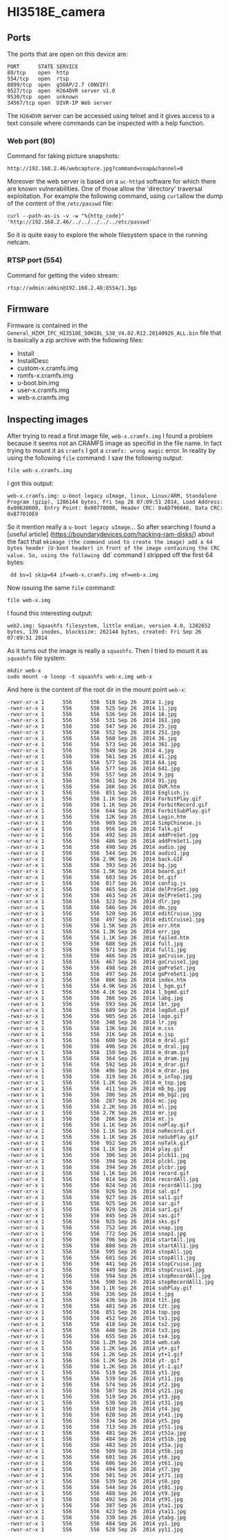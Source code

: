 # HI3518E_camera

## Ports
The ports that are open on this device are:
```
PORT      STATE SERVICE
80/tcp    open  http
554/tcp   open  rtsp
8899/tcp  open  gSOAP/2.7 (ONVIF)
9527/tcp  open  H264DVR server v1.0
9530/tcp  open  unknown
34567/tcp open  DIVR-IP Web server
```
The `H264DVR` server can be accessed using telnet and it gives access to a text console where commands can be inspected with a help function.

### Web port (80)
Command for taking picture snapshots:
```
http://192.168.2.46/webcapture.jpg?command=snap&channel=0
```
Moreover the web server is based on a `uc-httpd` software for which there are known vulnerabilities. One of those allow the 'directory' traversal exploitation. For example the following command, using `curl`allow the dump of the content of the `/etc/passwd` file:
```
curl --path-as-is -v -w "%{http_code}" 'http://192.168.2.46/../../../../../etc/passwd'
```
So it is quite easy to explore the whole filesystem space in the running netcam.

### RTSP port (554)
Command for getting the video stream:
```
rtsp://admin:admin@192.168.2.48:8554/1.3gp
```

## Firmware
Firmware is contained in the `General_HZXM_IPC_HI3518E_50H10L_S38_V4.02.R12.20140926_ALL.bin` file that is basically a zip archive with the following files:
* Install
* InstallDesc
* custom-x.cramfs.img
* romfs-x.cramfs.img
* u-boot.bin.img
* user-x.cramfs.img
* web-x.cramfs.img

## Inspecting images
After trying to read a first image file, `web-x.cramfs.img` I found a problem because it seems not an CRAMFS image as specifid in the file name. In fact trying to mount it as `cramfs` I got a `cramfs: wrong magic` error.
In reality by using the following `file` command:
I saw the following output:
```
file web-x.cramfs.img                                                                                                                    
```
I got this output:
```
web-x.cramfs.img: u-boot legacy uImage, linux, Linux/ARM, Standalone Program (gzip), 1286144 bytes, Fri Sep 26 07:09:51 2014, Load Address: 0x00630000, Entry Point: 0x00770000, Header CRC: 0xAD796646, Data CRC: 0xB77010E9
```
So it mention really a `u-boot legacy uImage`... So after searching I found a [useful article] (https://boundarydevices.com/hacking-ram-disks/) about the fact that `mkimage (the command used to create the image) add a 64 bytes header (U-boot header) in front of the image containing the CRC value.
So, using the following `dd` command I stripped off the first 64 bytes:
```
 dd bs=1 skip=64 if=web-x.cramfs.img of=web-x.img 
 ```
 Now issuing the same `file` command:
 ```
 file web-x.img
 ```
 I found this interesting output:
```
web2.img: Squashfs filesystem, little endian, version 4.0, 1282652 bytes, 139 inodes, blocksize: 262144 bytes, created: Fri Sep 26 07:09:51 2014
```
As it turns out the image is really a `squashfs`. Then I tried to mount it as `squashfs` file system:
```
mkdir web-x
sudo mount -o looop -t squashfs web-x.img web-x
```
And here is the content of the root dir in the mount point `web-x`:
```
-rwxr-xr-x 1      556      556  510 Sep 26  2014 1.jpg
-rwxr-xr-x 1      556      556  525 Sep 26  2014 11.jpg
-rwxr-xr-x 1      556      556  536 Sep 26  2014 16.jpg
-rwxr-xr-x 1      556      556  531 Sep 26  2014 161.jpg
-rwxr-xr-x 1      556      556  547 Sep 26  2014 25.jpg
-rwxr-xr-x 1      556      556  552 Sep 26  2014 251.jpg
-rwxr-xr-x 1      556      556  560 Sep 26  2014 36.jpg
-rwxr-xr-x 1      556      556  573 Sep 26  2014 361.jpg
-rwxr-xr-x 1      556      556  549 Sep 26  2014 4.jpg
-rwxr-xr-x 1      556      556  561 Sep 26  2014 41.jpg
-rwxr-xr-x 1      556      556  577 Sep 26  2014 64.jpg
-rwxr-xr-x 1      556      556  577 Sep 26  2014 641.jpg
-rwxr-xr-x 1      556      556  557 Sep 26  2014 9.jpg
-rwxr-xr-x 1      556      556  561 Sep 26  2014 91.jpg
-rwxr-xr-x 1      556      556  26K Sep 26  2014 DVR.htm
-rwxr-xr-x 1      556      556  851 Sep 26  2014 English.js
-rwxr-xr-x 1      556      556 1.1K Sep 26  2014 ForbitPlay.gif
-rwxr-xr-x 1      556      556 1.1K Sep 26  2014 ForbitRecord.gif
-rwxr-xr-x 1      556      556  644 Sep 26  2014 ForbitSubPlay.gif
-rwxr-xr-x 1      556      556  12K Sep 26  2014 Login.htm
-rwxr-xr-x 1      556      556  909 Sep 26  2014 SimpChinese.js
-rwxr-xr-x 1      556      556  956 Sep 26  2014 Talk.gif
-rwxr-xr-x 1      556      556  492 Sep 26  2014 addPreSet.jpg
-rwxr-xr-x 1      556      556  486 Sep 26  2014 addPreSet1.jpg
-rwxr-xr-x 1      556      556  490 Sep 26  2014 audio.jpg
-rwxr-xr-x 1      556      556  544 Sep 26  2014 audio1.jpg
-rwxr-xr-x 1      556      556 2.9K Sep 26  2014 back.GIF
-rwxr-xr-x 1      556      556  393 Sep 26  2014 bg.jpg
-rwxr-xr-x 1      556      556 1.5K Sep 26  2014 board.gif
-rwxr-xr-x 1      556      556  603 Sep 26  2014 bt.gif
-rwxr-xr-x 1      556      556  817 Sep 26  2014 config.js
-rwxr-xr-x 1      556      556  465 Sep 26  2014 delPreSet.jpg
-rwxr-xr-x 1      556      556  463 Sep 26  2014 delPreSet1.jpg
-rwxr-xr-x 1      556      556  323 Sep 26  2014 dlr.jpg
-rwxr-xr-x 1      556      556  586 Sep 26  2014 dm.jpg
-rwxr-xr-x 1      556      556  520 Sep 26  2014 editCruise.jpg
-rwxr-xr-x 1      556      556  497 Sep 26  2014 editCruise1.jpg
-rwxr-xr-x 1      556      556 1.5K Sep 26  2014 err.htm
-rwxr-xr-x 1      556      556 1.3K Sep 26  2014 err.jpg
-rwxr-xr-x 1      556      556 1.1K Sep 26  2014 failed.htm
-rwxr-xr-x 1      556      556  688 Sep 26  2014 full.jpg
-rwxr-xr-x 1      556      556  571 Sep 26  2014 full1.jpg
-rwxr-xr-x 1      556      556  466 Sep 26  2014 goCruise.jpg
-rwxr-xr-x 1      556      556  467 Sep 26  2014 goCruise1.jpg
-rwxr-xr-x 1      556      556  498 Sep 26  2014 goPreSet.jpg
-rwxr-xr-x 1      556      556  497 Sep 26  2014 goPreSet1.jpg
-rwxr-xr-x 1      556      556  86K Sep 26  2014 index.htm
-rwxr-xr-x 1      556      556 4.9K Sep 26  2014 l_bgm.gif
-rwxr-xr-x 1      556      556 4.1K Sep 26  2014 l_bgmd.gif
-rwxr-xr-x 1      556      556  366 Sep 26  2014 labg.jpg
-rwxr-xr-x 1      556      556  593 Sep 26  2014 lbt.jpg
-rwxr-xr-x 1      556      556  689 Sep 26  2014 logOut.gif
-rwxr-xr-x 1      556      556  905 Sep 26  2014 logo.gif
-rwxr-xr-x 1      556      556  348 Sep 26  2014 lr.jpg
-rwxr-xr-x 1      556      556  13K Sep 26  2014 m.css
-rwxr-xr-x 1      556      556  31K Sep 26  2014 m.jsp
-rwxr-xr-x 1      556      556  600 Sep 26  2014 m_dral.gif
-rwxr-xr-x 1      556      556  496 Sep 26  2014 m_dral.jpg
-rwxr-xr-x 1      556      556  150 Sep 26  2014 m_dram.gif
-rwxr-xr-x 1      556      556  364 Sep 26  2014 m_dram.jpg
-rwxr-xr-x 1      556      556  592 Sep 26  2014 m_drar.gif
-rwxr-xr-x 1      556      556  496 Sep 26  2014 m_drar.jpg
-rwxr-xr-x 1      556      556  319 Sep 26  2014 m_inTop.jpg
-rwxr-xr-x 1      556      556 1.2K Sep 26  2014 m_top.jpg
-rwxr-xr-x 1      556      556  411 Sep 26  2014 mb_bg.jpg
-rwxr-xr-x 1      556      556  386 Sep 26  2014 mb_bg2.jpg
-rwxr-xr-x 1      556      556  287 Sep 26  2014 mc.jpg
-rwxr-xr-x 1      556      556 2.2K Sep 26  2014 ml.jpg
-rwxr-xr-x 1      556      556 2.7K Sep 26  2014 mr.jpg
-rwxr-xr-x 1      556      556  26K Sep 26  2014 mt.js
-rwxr-xr-x 1      556      556 1.1K Sep 26  2014 noPlay.gif
-rwxr-xr-x 1      556      556 1.1K Sep 26  2014 noRecord.gif
-rwxr-xr-x 1      556      556 1.1K Sep 26  2014 noSubPlay.gif
-rwxr-xr-x 1      556      556  952 Sep 26  2014 noTalk.gif
-rwxr-xr-x 1      556      556 1.1K Sep 26  2014 play.gif
-rwxr-xr-x 1      556      556  306 Sep 26  2014 plcb11.jpg
-rwxr-xr-x 1      556      556  394 Sep 26  2014 plcbl.jpg
-rwxr-xr-x 1      556      556  394 Sep 26  2014 plcbr.jpg
-rwxr-xr-x 1      556      556 1.1K Sep 26  2014 record.gif
-rwxr-xr-x 1      556      556  814 Sep 26  2014 recordAll.jpg
-rwxr-xr-x 1      556      556  824 Sep 26  2014 recordAll1.jpg
-rwxr-xr-x 1      556      556  926 Sep 26  2014 sal.gif
-rwxr-xr-x 1      556      556  927 Sep 26  2014 sal1.gif
-rwxr-xr-x 1      556      556  925 Sep 26  2014 sar.gif
-rwxr-xr-x 1      556      556  929 Sep 26  2014 sar1.gif
-rwxr-xr-x 1      556      556  845 Sep 26  2014 sas.gif
-rwxr-xr-x 1      556      556  925 Sep 26  2014 sks.gif
-rwxr-xr-x 1      556      556  752 Sep 26  2014 snap.jpg
-rwxr-xr-x 1      556      556  772 Sep 26  2014 snap1.jpg
-rwxr-xr-x 1      556      556  796 Sep 26  2014 startAll.jpg
-rwxr-xr-x 1      556      556  808 Sep 26  2014 startAll1.jpg
-rwxr-xr-x 1      556      556  595 Sep 26  2014 stopAll.jpg
-rwxr-xr-x 1      556      556  601 Sep 26  2014 stopAll1.jpg
-rwxr-xr-x 1      556      556  441 Sep 26  2014 stopCruise.jpg
-rwxr-xr-x 1      556      556  449 Sep 26  2014 stopCruise1.jpg
-rwxr-xr-x 1      556      556  594 Sep 26  2014 stopRecordAll.jpg
-rwxr-xr-x 1      556      556  590 Sep 26  2014 stopRecordAll1.jpg
-rwxr-xr-x 1      556      556 1.1K Sep 26  2014 subPlay.gif
-rwxr-xr-x 1      556      556  336 Sep 26  2014 t.jpg
-rwxr-xr-x 1      556      556  436 Sep 26  2014 t1t.jpg
-rwxr-xr-x 1      556      556  481 Sep 26  2014 t2t.jpg
-rwxr-xr-x 1      556      556  851 Sep 26  2014 top.jpg
-rwxr-xr-x 1      556      556  452 Sep 26  2014 tx1.jpg
-rwxr-xr-x 1      556      556  418 Sep 26  2014 tx2.jpg
-rwxr-xr-x 1      556      556  448 Sep 26  2014 tx3.jpg
-rwxr-xr-x 1      556      556  655 Sep 26  2014 tx4.jpg
-rwxr-xr-x 1      556      556 1.2M Sep 26  2014 web.cab
-rwxr-xr-x 1      556      556 1.2K Sep 26  2014 yt+.gif
-rwxr-xr-x 1      556      556 1.2K Sep 26  2014 yt+1.gif
-rwxr-xr-x 1      556      556 1.2K Sep 26  2014 yt-.gif
-rwxr-xr-x 1      556      556 1.2K Sep 26  2014 yt-1.gif
-rwxr-xr-x 1      556      556  519 Sep 26  2014 yt1.jpg
-rwxr-xr-x 1      556      556  539 Sep 26  2014 yt11.jpg
-rwxr-xr-x 1      556      556  574 Sep 26  2014 yt2.jpg
-rwxr-xr-x 1      556      556  587 Sep 26  2014 yt21.jpg
-rwxr-xr-x 1      556      556  519 Sep 26  2014 yt3.jpg
-rwxr-xr-x 1      556      556  530 Sep 26  2014 yt31.jpg
-rwxr-xr-x 1      556      556  610 Sep 26  2014 yt4.jpg
-rwxr-xr-x 1      556      556  620 Sep 26  2014 yt41.jpg
-rwxr-xr-x 1      556      556  734 Sep 26  2014 yt5.jpg
-rwxr-xr-x 1      556      556  713 Sep 26  2014 yt51.jpg
-rwxr-xr-x 1      556      556  481 Sep 26  2014 yt51a.jpg
-rwxr-xr-x 1      556      556  484 Sep 26  2014 yt51b.jpg
-rwxr-xr-x 1      556      556  483 Sep 26  2014 yt5a.jpg
-rwxr-xr-x 1      556      556  509 Sep 26  2014 yt5b.jpg
-rwxr-xr-x 1      556      556  601 Sep 26  2014 yt6.jpg
-rwxr-xr-x 1      556      556  606 Sep 26  2014 yt61.jpg
-rwxr-xr-x 1      556      556  494 Sep 26  2014 yt7.jpg
-rwxr-xr-x 1      556      556  501 Sep 26  2014 yt71.jpg
-rwxr-xr-x 1      556      556  539 Sep 26  2014 yt8.jpg
-rwxr-xr-x 1      556      556  544 Sep 26  2014 yt81.jpg
-rwxr-xr-x 1      556      556  488 Sep 26  2014 yt9.jpg
-rwxr-xr-x 1      556      556  492 Sep 26  2014 yt91.jpg
-rwxr-xr-x 1      556      556  387 Sep 26  2014 yta1.jpg
-rwxr-xr-x 1      556      556  423 Sep 26  2014 yta11.jpg
-rwxr-xr-x 1      556      556  330 Sep 26  2014 ytabg.jpg
-rwxr-xr-x 1      556      556  484 Sep 26  2014 yy1.jpg
-rwxr-xr-x 1      556      556  528 Sep 26  2014 yy11.jpg
```


